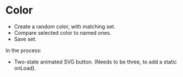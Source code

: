 Color
=====

- Create a random color, with matching set.
- Compare selected color to named ones.
- Save set.

In the process:

- Two-state animated SVG button. (Needs to be three, to add a static onLoad).